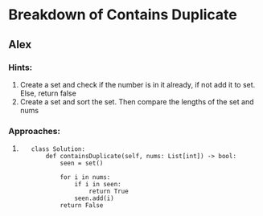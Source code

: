 # Breakdown of Contains Duplicate

## Alex

### Hints:

1. Create a set and check if the number is in it already, if not add it to set. Else, return false
2. Create a set and sort the set. Then compare the lengths of the set and nums

### Approaches:

1. ```python3
      class Solution:
          def containsDuplicate(self, nums: List[int]) -> bool:
              seen = set()

              for i in nums:
                  if i in seen:
                      return True
                  seen.add(i)
              return False

   ```
